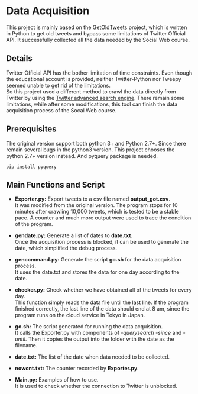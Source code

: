 # Data Acquisition
This project is mainly based on the [GetOldTweets](https://github.com/Jefferson-Henrique/GetOldTweets-python) project, which is written in Python to get old tweets and bypass some limitations of Twitter Official API. It successfully collected all the data needed by the Social Web course.

## Details
Twitter Official API has the bother limitation of time constraints. Even though the educational account is provided, neither Twitter-Python nor Tweepy seemed unable to get rid of the limitations.  
So this project used a different method to crawl the data directly from Twitter by using the [Twitter advanced search engine](https://twitter.com/search-advanced). There remain some limitations, while after some modifications, this tool can finish the data acquisition process of the Socal Web course.


## Prerequisites
The original version support both python 3+ and Python 2.7+. Since there remain several bugs in the python3 version. This project chooses the python 2.7+ version instead. And pyquery package is needed.
```
pip install pyquery
```

## Main Functions and Script
- **Exporter.py:** Export tweets to a csv file named **output_got.csv**.  
It was modified from the original version. The program stops for 10 minutes after crawling 10,000 tweets, which is tested to be a stable pace. A counter and much more output were used to trace the condition of the program.

- **gendate.py:** Generate a list of dates to **date.txt**.  
Once the acquisition process is blocked, it can be used to generate the date, which simplified the debug process.
  
- **gencommand.py:** Generate the script **go.sh** for the data acquisition process.  
It uses the date.txt and stores the data for one day according to the date.

- **checker.py:** Check whether we have obtained all of the tweets for every day.  
This function simply reads the data file until the last line. If the program finished correctly, the last line of the data should end at 8 am, since the program runs on the cloud service in Tokyo in Japan.

- **go.sh:** The script generated for running the data acquisition.  
It calls the Exporter.py with components of *-querysearch* *-since* and *-until*. Then it copies the output into the folder with the date as the filename.

- **date.txt:** The list of the date when data needed to be collected.

- **nowcnt.txt:** The counter recorded by **Exporter.py**.

- **Main.py:** Examples of how to use.  
It is used to check whether the connection to Twitter is unblocked.
